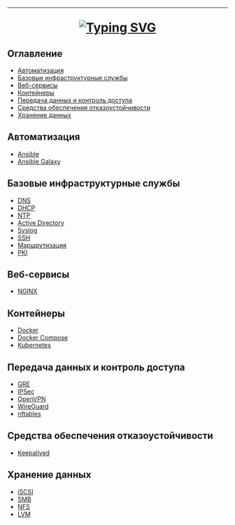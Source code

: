 <h1 align="center">
<hr>
<a href="https://git.io/typing-svg"><img src="https://readme-typing-svg.herokuapp.com?font=Fira+Code&size=28&duration=1000&pause=10000&color=EF476F&center=true&width=435&lines=%D0%9F%D0%BE%D0%BB%D0%B5%D0%B7%D0%BD%D1%8B%D0%B5+%D0%B8%D0%BD%D1%81%D1%82%D1%80%D1%83%D0%BA%D1%86%D0%B8%D0%B8" alt="Typing SVG" /></a>
</h1>

## Оглавление

- [Автоматизация](#автоматизация)
- [Базовые инфраструктурные службы](#базовые-инфраструктурные-службы)
- [Веб-сервисы](#веб-сервисы)
- [Контейнеры](#контейнеры)
- [Передача данных и контроль доступа](#передача-данных-и-контроль-доступа)
- [Средства обеспечения отказоустойчивости](#средства-обеспечения-отказоустойчивости)
- [Хранение данных](#хранение-данных)

## Автоматизация

- [Ansible]()
- [Ansible Galaxy]()

## Базовые инфраструктурные службы

- [DNS]()
- [DHCP](basic_infrastructure/dhcp.md)
- [NTP]()
- [Active Directory]()
- [Syslog]()
- [SSH]()
- [Маршрутизация]()
- [PKI]()

## Веб-сервисы

- [NGINX]()

## Контейнеры

- [Docker]()
- [Docker Compose]()
- [Kubernetes]()

## Передача данных и контроль доступа

- [GRE]()
- [IPSec]()
- [OpenVPN]()
- [WireGuard]()
- [nftables]()

## Средства обеспечения отказоустойчивости

- [Keepalived]()

## Хранение данных

- [iSCSI]()
- [SMB]()
- [NFS]()
- [LVM]()
